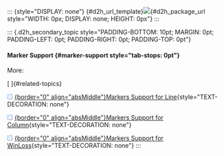 ::: {style="DISPLAY: none"}
[](ms-xhelp:///?Id=d2h_url_template){#d2h_url_template}![](!package_url!){#d2h_package_url style="WIDTH: 0px; DISPLAY: none; HEIGHT: 0px"}
:::

::: {.d2h_secondary_topic style="PADDING-BOTTOM: 10pt; MARGIN: 0pt; PADDING-LEFT: 0pt; PADDING-RIGHT: 0pt; PADDING-TOP: 0pt"}
#### Marker Support {#marker-support style="tab-stops: 0pt"}

More:

[ ]{#related-topics}

[![](button.gif){border="0" align="absMiddle"}Markers Support for Line](ms-xhelp:///?Id=a7746e2f-51a6-4dd4-b2c5-68164d5dd8d3){style="TEXT-DECORATION: none"}

[![](button.gif){border="0" align="absMiddle"}Markers Support for Column](ms-xhelp:///?Id=df0abd3e-8e0b-489f-931c-73228454e1d5){style="TEXT-DECORATION: none"}

[![](button.gif){border="0" align="absMiddle"}Markers Support for WinLoss](ms-xhelp:///?Id=6f2082d4-b37e-48f7-83c2-08e867fca628){style="TEXT-DECORATION: none"}
:::
